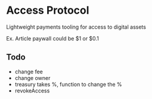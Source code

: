# Access Protocol

Lightweight payments tooling for access to digital assets

Ex. Article paywall could be $1 or $0.1

## Todo
- change fee
- change owner
- treasury takes %, function to change the %
- revokeAccess    

